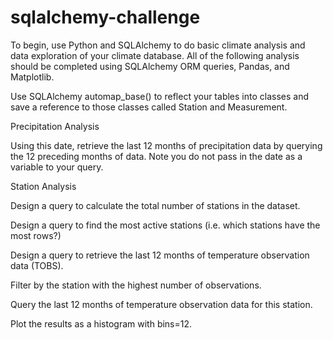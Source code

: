 # sqlalchemy-challenge

To begin, use Python and SQLAlchemy to do basic climate analysis and data exploration of your climate database. All of the following analysis should be completed using SQLAlchemy ORM queries, Pandas, and Matplotlib.


Use SQLAlchemy automap_base() to reflect your tables into classes and save a reference to those classes called Station and Measurement.

Precipitation Analysis

Using this date, retrieve the last 12 months of precipitation data by querying the 12 preceding months of data. Note you do not pass in the date as a variable to your query.


Station Analysis


Design a query to calculate the total number of stations in the dataset.


Design a query to find the most active stations (i.e. which stations have the most rows?)



Design a query to retrieve the last 12 months of temperature observation data (TOBS).


Filter by the station with the highest number of observations.


Query the last 12 months of temperature observation data for this station.


Plot the results as a histogram with bins=12.

